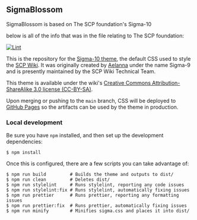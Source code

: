 ## SigmaBlossom
SigmaBlossom is based on The SCP foundation's Sigma-10

below is all of the info that was in the file relating to The SCP foundation:

[![Lint](https://github.com/Unofficial-BlossomCraft-Wikis/SigmaBlossom/actions/workflows/lint.yaml/badge.svg)](https://github.com/scpwiki/sigma/actions/workflows/lint.yaml)

This is the repository for the [Sigma-10 theme](https://scpwiki.com/theme:site), the default CSS used to style the [SCP Wiki](https://scpwiki.com). It was originally created by [Aelanna](https://www.wikidot.com/user:info/aelanna) under the name Sigma-9 and is presently maintained by the SCP Wiki Technical Team.

This theme is available under the wiki's [Creative Commons Attribution-ShareAlike 3.0 license (CC-BY-SA)](https://creativecommons.org/licenses/by-sa/3.0/).

Upon merging or pushing to the `main` branch, CSS will be deployed to [GitHub Pages](https://scpwiki.github.io/sigma9/) so the artifacts can be used by the theme in production.

### Local development

Be sure you have `npm` installed, and then set up the development dependencies:

```
$ npm install
```

Once this is configured, there are a few scripts you can take advantage of:

```
$ npm run build         # Builds the theme and outputs to dist/
$ npm run clean         # Deletes dist/
$ npm run stylelint     # Runs stylelint, reporting any code issues
$ npm run stylelint:fix # Runs stylelint, automatically fixing issues
$ npm run prettier      # Runs prettier, reporting any formatting issues
$ npm run prettier:fix  # Runs prettier, automatically fixing issues
$ npm run minify        # Minifies sigma.css and places it into dist/
```
